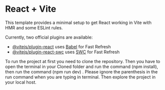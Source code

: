 # React + Vite

This template provides a minimal setup to get React working in Vite with HMR and some ESLint rules.

Currently, two official plugins are available:

- [@vitejs/plugin-react](https://github.com/vitejs/vite-plugin-react/blob/main/packages/plugin-react/README.md) uses [Babel](https://babeljs.io/) for Fast Refresh
- [@vitejs/plugin-react-swc](https://github.com/vitejs/vite-plugin-react-swc) uses [SWC](https://swc.rs/) for Fast Refresh

To run the project at first you need to clone the repository. Then you have to open the terminal in your Cloned folder and run the command (npm install), then run the command (npm run dev) . Please ignore the parenthesis in the run command when you are typing in terminal. Then explore the project in your local host.
